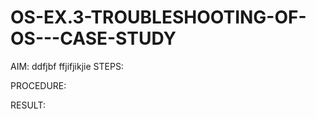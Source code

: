 # OS-EX.3-TROUBLESHOOTING-OF-OS---CASE-STUDY

AIM:
ddfjbf ffjifjikjie
STEPS:


PROCEDURE:


RESULT:
